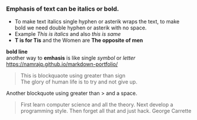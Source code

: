 ### Emphasis of text can be italics or bold. 
- To make text italics single hyphen or asterik wraps the text, to make bold we need double hyphen or asterik with no space.
- Example *This is italics* and also _this is same_
- **T is for Tis** and the Women are __The opposite of men__

__bold line__  
another way to __emhasis__ is like single _symbol_ or *letter*
https://namrajp.github.io/markdown-portfolio/


> This is blockquaote using greater than sign  
> The glory of human life is to try and not give up.

Another blockquote using greater than > and a space.
> First learn computer science and all the theory. Next develop a programming style. Then forget all that and just hack.
George Carrette
